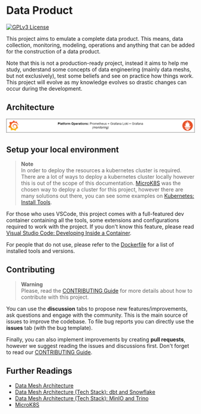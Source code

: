 # Data Product

[![GPLv3 License](https://img.shields.io/badge/License-GPL%20v3-yellow.svg)](https://opensource.org/licenses/)

This project aims to emulate a complete data product. This means, data collection,
monitoring, modeling, operations and anything that can be added for the construction of a data product.

Note that this is not a production-ready project, instead it aims to help me study, understand some concepts
of data engineering (mainly data meshs, but not exclusively), test some beliefs and see on practice how things
work. This project will evolve as my knowledge evolves so drastic changes can occur during the development.

## Architecture

![architecture](architecture.drawio.png)

## Setup your local environment

> **Note** </br>
> In order to deploy the resources a kubernetes cluster is required. There are a lot of ways to deploy a
> kubernetes cluster locally however this is out of the scope of this documentation.
> [MicroK8S](https://microk8s.io/) was the chosen way to deploy a cluster for this project, however there are
> many solutions out there, you can see some examples on
> [Kubernetes: Install Tools](https://kubernetes.io/docs/tasks/tools/).

For those who uses VSCode, this project comes with a full-featured dev container containing all the tools,
some extensions and configurations required to work with the project. If you don't know this feature, please
read [Visual Studio Code: Developing Inside a Container](https://code.visualstudio.com/docs/devcontainers/containers).

For people that do not use, please refer to the [Dockerfile](.devcontainer/Dockerfile) for a list of installed
tools and versions.

## Contributing

> **Warning** </br>
> Please, read the [CONTRIBUTING Guide](CONTRIBUTING.md) for more details about how to contribute with this
> project.

You can use the **discussion** tabs to propose new features/improvements, ask questions and engage with the
community. This is the main source of issues to improve the codebase. To file bug reports you can directly
use the **issues** tab (with the bug template).

Finally, you can also implement improvements by creating **pull requests**, however we suggest reading the
issues and discussions first. Don't forget to read our [CONTRIBUTING Guide](CONTRIBUTING.md).

## Further Readings

* [Data Mesh Architecture](https://www.datamesh-architecture.com/)
* [Data Mesh Architecture (Tech Stack): dbt and Snowflake](https://www.datamesh-architecture.com/tech-stacks/dbt-snowflake)
* [Data Mesh Architecture (Tech Stack): MinIO and Trino](https://www.datamesh-architecture.com/tech-stacks/minio-trino)
* [MicroK8S](https://microk8s.io/)
